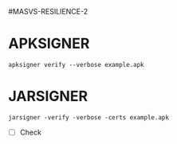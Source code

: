 #MASVS-RESILIENCE-2 

# APKSIGNER

```
apksigner verify --verbose example.apk
```

# JARSIGNER

```
jarsigner -verify -verbose -certs example.apk
```

- [ ] Check